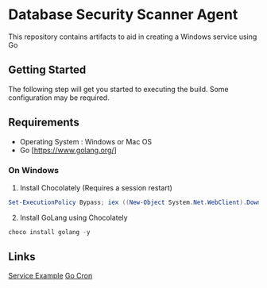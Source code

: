 Database Security Scanner Agent
=============
This repository contains artifacts to aid in creating a Windows service using Go

## Getting Started
The following step will get you started to executing the build.  Some configuration may be required.


## Requirements
- Operating System : Windows or Mac OS
- Go [https://www.golang.org/]

### On Windows
1. Install Chocolately (Requires a session restart)
```powershell
Set-ExecutionPolicy Bypass; iex ((New-Object System.Net.WebClient).DownloadString('https://chocolatey.org/install.ps1'))
```
2. Install GoLang using Chocolately
```powershell
choco install golang -y
```


## Links
[Service Example](https://github.com/golang/sys/tree/master/windows/svc/example)
[Go Cron](https://github.com/jasonlvhit/gocron)